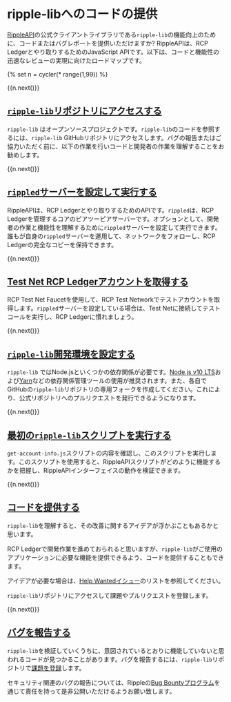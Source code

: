 # ripple-libへのコードの提供

[RippleAPI](rippleapi-reference.html)の公式クライアントライブラリである`ripple-lib`の機能向上のために、コードまたはバグレポートを提供いただけますか? RippleAPIは、RCP Ledgerとやり取りするためのJavaScript APIです。以下は、コードと機能性の迅速なレビューの実現に向けたロードマップです。


<!-- USE_CASE_STEPS_START -->
{% set n = cycler(* range(1,99)) %}

<span class="use-case-step-num">{{n.next()}}</span>
## [`ripple-lib`リポジトリにアクセスする](https://github.com/ripple/ripple-lib)

`ripple-lib` はオープンソースプロジェクトです。`ripple-lib`のコードを参照するには、`ripple-lib` GitHubリポジトリにアクセスします。バグの報告またはご協力いただく前に、以下の作業を行いコードと開発者の作業を理解することをお勧めします。


<span class="use-case-step-num">{{n.next()}}</span>
## [`rippled`サーバーを設定して実行する](manage-the-rippled-server.html)

RippleAPIは、RCP Ledgerとやり取りするためのAPIです。`rippled`は、RCP Ledgerを管理するコアのピアツーピアサーバーです。オプションとして、開発者の作業と機能性を理解するために`rippled`サーバーを設定して実行できます。誰もが自身の`rippled`サーバーを運用して、ネットワークをフォローし、RCP Ledgerの完全なコピーを保持できます。


<span class="use-case-step-num">{{n.next()}}</span>
## [Test Net RCP Ledgerアカウントを取得する](xrp-test-net-faucet.html)

RCP Test Net Faucetを使用して、RCP Test Networkでテストアカウントを取得します。`rippled`サーバーを設定している場合は、Test Netに接続してテストコールを実行し、RCP Ledgerに慣れましょう。


<span class="use-case-step-num">{{n.next()}}</span>
## [`ripple-lib`開発環境を設定する](get-started-with-rippleapi-for-javascript.html#環境の設置)

`ripple-lib` ではNode.jsといくつかの依存関係が必要です。[Node.js v10 LTS](https://nodejs.org/en/)および[Yarn](https://yarnpkg.com/en/)などの依存関係管理ツールの使用が推奨されます。また、各自でGitHubの`ripple-lib`リポジトリの専用フォークを作成してください。これにより、公式リポジトリへのプルリクエストを発行できるようになります。


<span class="use-case-step-num">{{n.next()}}</span>
## [最初の`ripple-lib`スクリプトを実行する](get-started-with-rippleapi-for-javascript.html#最初のrippleapiスクリプト)

`get-account-info.js`スクリプトの内容を確認し、このスクリプトを実行します。このスクリプトを使用すると、RippleAPIスクリプトがどのように機能するかを把握し、RippleAPIインターフェイスの動作を検証できます。


<span class="use-case-step-num">{{n.next()}}</span>
## [コードを提供する](https://github.com/ripple/ripple-lib/pulls)

`ripple-lib`を理解すると、その改善に関するアイデアが浮かぶこともあるかと思います。

RCP Ledgerで開発作業を進めておられると思いますが、`ripple-lib`がご使用のアプリケーションに必要な機能を提供できるよう、コードを提供することもできます。

アイデアが必要な場合は、[Help Wantedイシュー](https://github.com/ripple/ripple-lib/issues?utf8=%E2%9C%93&q=label%3A%22help+wanted%22)のリストを参照してください。

`ripple-lib`リポジトリにアクセスして課題やプルリクエストを登録します。


<span class="use-case-step-num">{{n.next()}}</span>
## [バグを報告する](https://github.com/ripple/ripple-lib/issues)

`ripple-lib`を検証していくうちに、意図されているとおりに機能していないと思われるコードが見つかることがあります。バグを報告するには、`ripple-lib`リポジトリで[課題を登録](https://github.com/ripple/ripple-lib/issues)します。

セキュリティ関連のバグの報告については、Rippleの[Bug Bountyプログラム](https://ripple.com/bug-bounty/)を通じて責任を持って是非公開いただけるようお願い致します。
